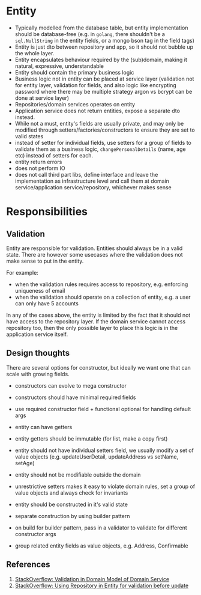 # Entity

- Typically modelled from the database table, but entity implementation should be database-free (e.g. in `golang`, there shouldn't be a `sql.NullString` in the entity fields, or a mongo bson tag in the field tags)
- Entity is just dto between repository and app, so it should not bubble up the whole layer.
- Entity encapsulates behaviour required by the (sub)domain, making it natural, expressive, understandable
- Entity should contain the primary business logic
- Business logic not in entity can be placed at service layer (validation not for entity layer, validation for fields, and also logic like encrypting password where there may be multiple strategy argon vs bcrypt can be done at service layer)
- Repositories/domain services operates on entity
- Application service does not return entities, expose a separate dto instead.
- While not a must, entity's fields are usually private, and may only be modified through setters/factories/constructors to ensure they are set to valid states
- instead of setter for individual fields, use setters for a group of fields to validate them as a business logic, `changePersonalDetails` (name, age etc) instead of setters for each.
- entity return errors
- does not perform IO
- does not call third part libs, define interface and leave the implementation as infrastructure level and call them at domain service/application service/repository, whichever makes sense



# Responsibilities

## Validation

Entity are responsible for validation. Entities should always be in a valid state. There are however some usecases where the validation does not make sense to put in the entity.

For example:
- when the validation rules requires access to repository, e.g. enforcing uniqueness of email
- when the validation should operate on a collection of entity, e.g. a user can only have 5 accounts

In any of the cases above, the entity is limited by the fact that it should not have access to the repository layer. If the domain service cannot access repository too, then the only possible layer to place this logic is in the application service itself.

## Design thoughts

There are several options for constructor, but ideally we want one that can scale with growing fields.

- constructors can evolve to mega constructor
- constructors should have minimal required fields
- use required constructor field + functional optional for handling default args

- entity can have getters
- entity getters should be immutable (for list, make a copy first)
- entity should not have individual setters field, we usually modify a set of value objects (e.g. updateUserDetail, updateAddress vs setName, setAge)
- entity should not be modifiable outside the domain
- unrestrictive setters makes it easy to violate domain rules, set a group of value objects and always check for invariants
- entity should be constructed in it's valid state
- separate construction by using builder pattern
- on build for builder pattern, pass in a validator to validate for different constructor args
- group related entity fields as value objects, e.g. Address, Confirmable

## References

1. [StackOverflow: Validation in Domain Model of Domain Service](https://stackoverflow.com/questions/35934713/validation-in-domain-model-of-domain-service)
2. [StackOverflow: Using Repository in Entity for validation before update](https://stackoverflow.com/questions/55549616/ddd-using-repository-in-entity-for-validation-before-update)
